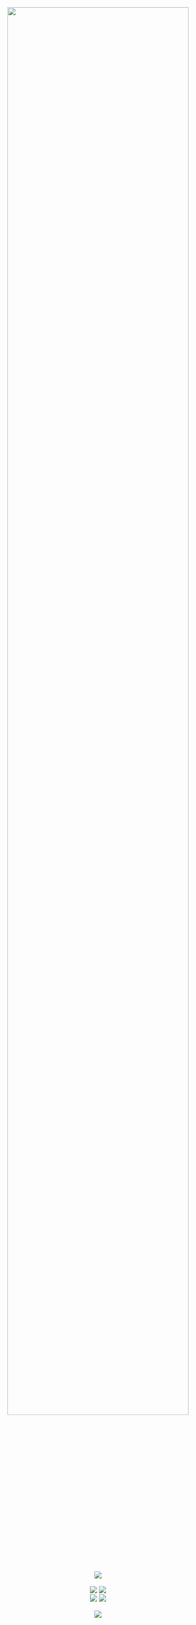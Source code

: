 <p align="center">
    <a href="https://github.com/sw10pa">
        <img height="auto" width="90%" src="https://github-widgetbox.vercel.app/api/profile?username=sw10pa&data=repositories,commits&theme=nautilus">
    </a>
    <br/>
    <img src="https://github-profile-summary-cards.vercel.app/api/cards/profile-details?username=sw10pa&theme=tokyonight">
    <br/>
    <br/>
    <img src="https://github-profile-summary-cards.vercel.app/api/cards/repos-per-language?username=sw10pa&theme=tokyonight">
    <img src="https://github-profile-summary-cards.vercel.app/api/cards/most-commit-language?username=sw10pa&theme=tokyonight">
    <br/>
    <img src="https://github-profile-summary-cards.vercel.app/api/cards/stats?username=sw10pa&theme=tokyonight">
    <img src="https://github-profile-summary-cards.vercel.app/api/cards/productive-time?username=sw10pa&theme=tokyonight">
    <br/>
    <br/>
    <a href="https://leetcode.com/sw10pa/">
        <img src="https://img.shields.io/badge/dynamic/json?style=for-the-badge&labelColor=black&color=%23ffa116&label=Solved&query=solved&url=https%3A%2F%2Fleetcode-badge.vercel.app%2Fapi%2Fusers%2Fsw10pa&logo=leetcode&logoColor=yellow">
    </a>
</p>
